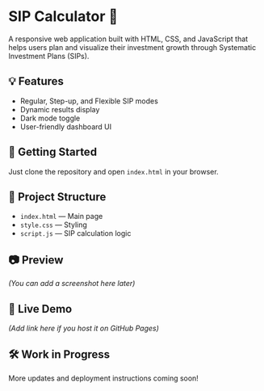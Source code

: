 # SIP Calculator 💸

A responsive web application built with HTML, CSS, and JavaScript that helps users plan and visualize their investment growth through Systematic Investment Plans (SIPs).

## 💡 Features
- Regular, Step-up, and Flexible SIP modes
- Dynamic results display
- Dark mode toggle
- User-friendly dashboard UI

## 🚀 Getting Started
Just clone the repository and open `index.html` in your browser.

## 📁 Project Structure
- `index.html` — Main page
- `style.css` — Styling
- `script.js` — SIP calculation logic

## 📷 Preview
*(You can add a screenshot here later)*

## 🔗 Live Demo
*(Add link here if you host it on GitHub Pages)*

## 🛠️ Work in Progress
More updates and deployment instructions coming soon!
